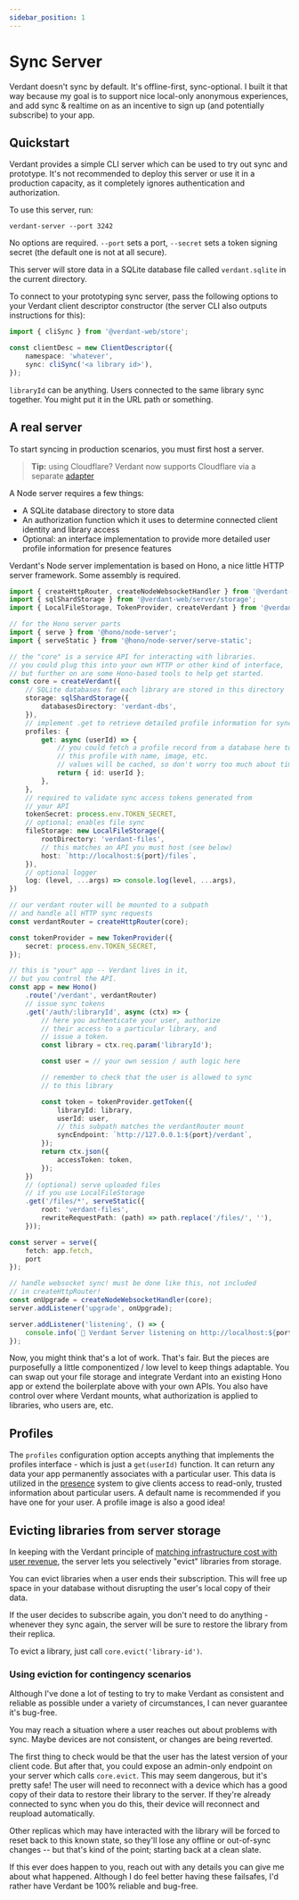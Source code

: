 ```yaml
---
sidebar_position: 1
---
```


# Sync Server

Verdant doesn't sync by default. It's offline-first, sync-optional. I built it that way because my goal is to support nice local-only anonymous experiences, and add sync & realtime on as an incentive to sign up (and potentially subscribe) to your app.

## Quickstart

Verdant provides a simple CLI server which can be used to try out sync and prototype. It's not recommended to deploy this server or use it in a production capacity, as it completely ignores authentication and authorization.

To use this server, run:

```
verdant-server --port 3242
```

No options are required. `--port` sets a port, `--secret` sets a token signing secret (the default one is not at all secure).

This server will store data in a SQLite database file called `verdant.sqlite` in the current directory.

To connect to your prototyping sync server, pass the following options to your Verdant client descriptor constructor (the server CLI also outputs instructions for this):

```ts
import { cliSync } from '@verdant-web/store';

const clientDesc = new ClientDescriptor({
	namespace: 'whatever',
	sync: cliSync('<a library id>'),
});
```

`libraryId` can be anything. Users connected to the same library sync together. You might put it in the URL path or something.

## A real server

To start syncing in production scenarios, you must first host a server.

> **Tip:** using Cloudflare? Verdant now supports Cloudflare via a separate [adapter](./cloudflare.md)

A Node server requires a few things:

- A SQLite database directory to store data
- An authorization function which it uses to determine connected client identity and library access
- Optional: an interface implementation to provide more detailed user profile information for presence features

Verdant's Node server implementation is based on Hono, a nice little HTTP server framework. Some assembly is required.

```ts
import { createHttpRouter, createNodeWebsocketHandler } from '@verdant-web/server/node';
import { sqlShardStorage } from '@verdant-web/server/storage';
import { LocalFileStorage, TokenProvider, createVerdant } from '@verdant-web/server';

// for the Hono server parts
import { serve } from '@hono/node-server';
import { serveStatic } from '@hono/node-server/serve-static';

// the "core" is a service API for interacting with libraries.
// you could plug this into your own HTTP or other kind of interface,
// but further on are some Hono-based tools to help get started.
const core = createVerdant({
	// SQLite databases for each library are stored in this directory
	storage: sqlShardStorage({
		databasesDirectory: 'verdant-dbs',
	}),
	// implement .get to retrieve detailed profile information for sync users
	profiles: {
		get: async (userId) => {
			// you could fetch a profile record from a database here to augment
			// this profile with name, image, etc.
			// values will be cached, so don't worry too much about timing.
			return { id: userId };
		},
	},
	// required to validate sync access tokens generated from
	// your API
	tokenSecret: process.env.TOKEN_SECRET,
	// optional; enables file sync
	fileStorage: new LocalFileStorage({
		rootDirectory: 'verdant-files',
		// this matches an API you must host (see below)
		host: `http://localhost:${port}/files`,
	}),
	// optional logger
	log: (level, ...args) => console.log(level, ...args),
})

// our verdant router will be mounted to a subpath
// and handle all HTTP sync requests
const verdantRouter = createHttpRouter(core);

const tokenProvider = new TokenProvider({
	secret: process.env.TOKEN_SECRET,
});

// this is "your" app -- Verdant lives in it,
// but you control the API.
const app = new Hono()
	.route('/verdant', verdantRouter)
	// issue sync tokens
	.get('/auth/:libraryId', async (ctx) => {
		// here you authenticate your user, authorize
		// their access to a particular library, and
		// issue a token.
		const library = ctx.req.param('libraryId');

		const user = // your own session / auth logic here

		// remember to check that the user is allowed to sync
		// to this library

		const token = tokenProvider.getToken({
			libraryId: library,
			userId: user,
			// this subpath matches the verdantRouter mount
			syncEndpoint: `http://127.0.0.1:${port}/verdant`,
		});
		return ctx.json({
			accessToken: token,
		});
	})
	// (optional) serve uploaded files
	// if you use LocalFileStorage
	.get('/files/*', serveStatic({
		root: 'verdant-files',
		rewriteRequestPath: (path) => path.replace('/files/', ''),
	}));

const server = serve({
	fetch: app.fetch,
	port
});

// handle websocket sync! must be done like this, not included
// in createHttpRouter!
const onUpgrade = createNodeWebsocketHandler(core);
server.addListener('upgrade', onUpgrade);

server.addListener('listening', () => {
	console.info(`🌿 Verdant Server listening on http://localhost:${port}`);
});
```

Now, you might think that's a lot of work. That's fair. But the pieces are purposefully a little componentized / low level to keep things adaptable. You can swap out your file storage and integrate Verdant into an existing Hono app or extend the boilerplate above with your own APIs. You also have control over where Verdant mounts, what authorization is applied to libraries, who users are, etc.

## Profiles

The `profiles` configuration option accepts anything that implements the profiles interface - which is just a `get(userId)` function. It can return any data your app permanently associates with a particular user. This data is utilized in the [presence](./presence) system to give clients access to read-only, trusted information about particular users. A default name is recommended if you have one for your user. A profile image is also a good idea!

## Evicting libraries from server storage

In keeping with the Verdant principle of [matching infrastructure cost with user revenue](../manifesto), the server lets you selectively "evict" libraries from storage.

You can evict libraries when a user ends their subscription. This will free up space in your database without disrupting the user's local copy of their data.

If the user decides to subscribe again, you don't need to do anything - whenever they sync again, the server will be sure to restore the library from their replica.

To evict a library, just call `core.evict('library-id')`.

### Using eviction for contingency scenarios

Although I've done a lot of testing to try to make Verdant as consistent and reliable as possible under a variety of circumstances, I can never guarantee it's bug-free.

You may reach a situation where a user reaches out about problems with sync. Maybe devices are not consistent, or changes are being reverted.

The first thing to check would be that the user has the latest version of your client code. But after that, you could expose an admin-only endpoint on your server which calls `core.evict`. This may seem dangerous, but it's pretty safe! The user will need to reconnect with a device which has a good copy of their data to restore their library to the server. If they're already connected to sync when you do this, their device will reconnect and reupload automatically.

Other replicas which may have interacted with the library will be forced to reset back to this known state, so they'll lose any offline or out-of-sync changes -- but that's kind of the point; starting back at a clean slate.

If this ever does happen to you, reach out with any details you can give me about what happened. Although I do feel better having these failsafes, I'd rather have Verdant be 100% reliable and bug-free.
